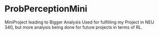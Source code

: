 # ProbPerceptionMini
MiniProject leading to Bigger Analysis
Used for fulfilling my Project in NEU 340, but more analysis being done for future projects in terms of RL.

